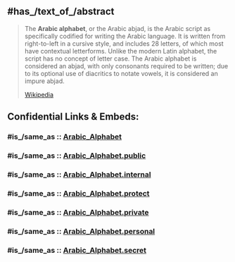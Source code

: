 ﻿---
aliases:
- "Arabic alphabet"
based_on: '[[_Standards/WikiData/WD~Nabataean_script,855624]]'
Commons_category: "Arabic alphabet"
Commons_gallery: "Arabic alphabet"
distribution_map: "http://commons.wikimedia.org/wiki/Special:FilePath/%D8%AE%D8%B1%D9%8A%D8%B7%D8%A9%2060000.svg"
has_id_wikidata: Q8196
has_part_s_:
- '[[_Standards/WikiData/WD~ز,167809]]'
- '[[_Standards/WikiData/WD~ا,172537]]'
- '[[_Standards/WikiData/WD~Q172661,172661]]'
- '[[_Standards/WikiData/WD~ث,172747]]'
- '[[_Standards/WikiData/WD~ج,172804]]'
- '[[_Standards/WikiData/WD~Q172834,172834]]'
- '[[_Standards/WikiData/WD~خ,173060]]'
- '[[_Standards/WikiData/WD~د,173090]]'
- '[[_Standards/WikiData/WD~ذ,173154]]'
- '[[_Standards/WikiData/WD~ر,173186]]'
- '[[_Standards/WikiData/WD~س,173290]]'
- '[[_Standards/WikiData/WD~ش,221588]]'
- '[[_Standards/WikiData/WD~ص,221802]]'
- '[[_Standards/WikiData/WD~Ḍād,221893]]'
- '[[_Standards/WikiData/WD~طيز,221965]]'
- '[[_Standards/WikiData/WD~Ẓāʼ,222059]]'
- '[[_Standards/WikiData/WD~ع,222171]]'
- '[[_Standards/WikiData/WD~غ,222792]]'
- '[[_Standards/WikiData/WD~ف,222849]]'
- '[[_Standards/WikiData/WD~ق,222979]]'
- '[[_Standards/WikiData/WD~كzniy_sjanaajw,293015]]'
- '[[_Standards/WikiData/WD~ل,293090]]'
- '[[_Standards/WikiData/WD~م,293461]]'
- '[[_Standards/WikiData/WD~ن,293887]]'
- '[[_Standards/WikiData/WD~ه,294219]]'
- '[[_Standards/WikiData/WD~و,294274]]'
- '[[_Standards/WikiData/WD~ي,294574]]'
- '[[_Standards/WikiData/WD~ب,20509]]'
has_part_s_of_the_class:
- '[[_Standards/WikiData/WD~sun_and_moon_letters,1124683]]'
- '[[_Standards/WikiData/WD~Arabic_letter,41713761]]'
history_of_topic: '[[_Standards/WikiData/WD~history_of_the_Arabic_alphabet,617458]]'
image: "http://commons.wikimedia.org/wiki/Special:FilePath/Arabic-script.png"
instance_of:
- '[[_Standards/WikiData/WD~unicase_alphabet,4004706]]'
- '[[_Standards/WikiData/WD~Semitic_alphabet,28698154]]'
language_of_work_or_name: '[[_Standards/WikiData/WD~Arabic,13955]]'
permanent_duplicated_item: '[[_Standards/WikiData/WD~Q13203898,13203898]]'
script_directionality: '[[_Standards/WikiData/WD~right-to-left,7333457]]'
spoken_text_audio: "http://commons.wikimedia.org/wiki/Special:FilePath/NL-Arabisch%20Alfabet-article.ogg"
topic_s_main_template: '[[_Standards/WikiData/WD~Q66778026,66778026]]'
video: "http://commons.wikimedia.org/wiki/Special:FilePath/The%20Arabic%20Alphabet-0Isyy%20ZvZR8.webm"
writing_system: '[[_Standards/WikiData/WD~Arabic_script,1828555]]'
---

## #has_/text_of_/abstract 

> The **Arabic alphabet**, or the Arabic abjad, is the Arabic script as specifically codified for writing the Arabic language. It is written from right-to-left in a cursive style, and includes 28 letters, of which most have contextual letterforms. Unlike the modern Latin alphabet, the script has no concept of letter case. The Arabic alphabet is considered an abjad, with only consonants required to be written; due to its optional use of diacritics to notate vowels, it is considered an impure abjad.
>
> [Wikipedia](https://en.wikipedia.org/wiki/Arabic%20alphabet) 


## Confidential Links & Embeds: 

### #is_/same_as :: [Arabic_Alphabet](/_Standards/Language/Writing_System/Arabic_Alphabet.md) 

### #is_/same_as :: [Arabic_Alphabet.public](/_public/Language/Writing_System/Arabic_Alphabet.public.md) 

### #is_/same_as :: [Arabic_Alphabet.internal](/_internal/Language/Writing_System/Arabic_Alphabet.internal.md) 

### #is_/same_as :: [Arabic_Alphabet.protect](/_protect/Language/Writing_System/Arabic_Alphabet.protect.md) 

### #is_/same_as :: [Arabic_Alphabet.private](/_private/Language/Writing_System/Arabic_Alphabet.private.md) 

### #is_/same_as :: [Arabic_Alphabet.personal](/_personal/Language/Writing_System/Arabic_Alphabet.personal.md) 

### #is_/same_as :: [Arabic_Alphabet.secret](/_secret/Language/Writing_System/Arabic_Alphabet.secret.md)

